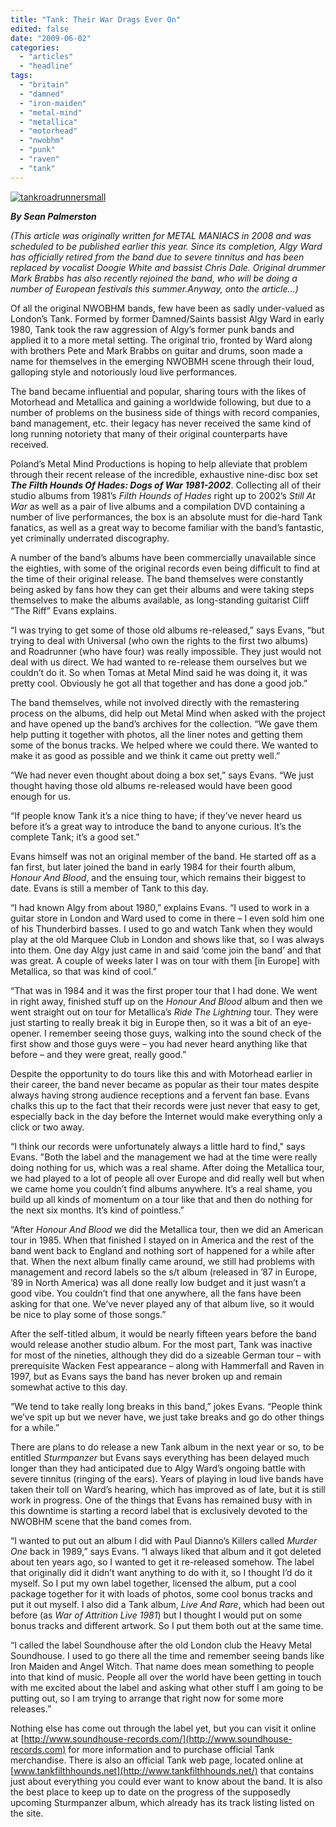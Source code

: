 ```yaml
---
title: "Tank: Their War Drags Ever On"
edited: false
date: "2009-06-02"
categories:
  - "articles"
  - "headline"
tags:
  - "britain"
  - "damned"
  - "iron-maiden"
  - "metal-mind"
  - "metallica"
  - "motorhead"
  - "nwobhm"
  - "punk"
  - "raven"
  - "tank"
---
```


[![tankroadrunnersmall](http://www.hellbound.ca/wp-content/uploads/2009/05/tankroadrunnersmall.jpg "tankroadrunnersmall")](http://www.hellbound.ca/wp-content/uploads/2009/05/tankroadrunnersmall.jpg)

_**By Sean Palmerston**_

_(This article was originally written for METAL MANIACS in 2008 and was scheduled to be published earlier this year. Since its completion, Algy Ward has officially retired from the band due to severe tinnitus and has been replaced by vocalist Doogie White and bassist Chris Dale. Original drummer Mark Brabbs has also recently rejoined the band, who will be doing a number of European festivals this summer.Anyway, onto the article...)_

Of all the original NWOBHM bands, few have been as sadly under-valued as London’s Tank. Formed by former Damned/Saints bassist Algy Ward in early 1980, Tank took the raw aggression of Algy’s former punk bands and applied it to a more metal setting. The original trio, fronted by Ward along with brothers Pete and Mark Brabbs on guitar and drums, soon made a name for themselves in the emerging NWOBMH scene through their loud, galloping style and notoriously loud live performances.

The band became influential and popular, sharing tours with the likes of Motorhead and Metallica and gaining a worldwide following, but due to a number of problems on the business side of things with record companies, band management, etc. their legacy has never received the same kind of long running notoriety that many of their original counterparts have received.

Poland’s Metal Mind Productions is hoping to help alleviate that problem through their recent release of the incredible, exhaustive nine-disc box set _**The Filth Hounds Of Hades: Dogs of War 1981-2002**_. Collecting all of their studio albums from 1981’s _Filth Hounds of Hades_ right up to 2002’s _Still At War_ as well as a pair of live albums and a compilation DVD containing a number of live performances, the box is an absolute must for die-hard Tank fanatics, as well as a great way to become familiar with the band’s fantastic, yet criminally underrated discography.

A number of the band’s albums have been commercially unavailable since the eighties, with some of the original records even being difficult to find at the time of their original release. The band themselves were constantly being asked by fans how they can get their albums and were taking steps themselves to make the albums available, as long-standing guitarist Cliff “The Riff” Evans explains.

“I was trying to get some of those old albums re-released,” says Evans, “but trying to deal with Universal (who own the rights to the first two albums) and Roadrunner (who have four) was really impossible. They just would not deal with us direct. We had wanted to re-release them ourselves but we couldn’t do it. So when Tomas at Metal Mind said he was doing it, it was pretty cool. Obviously he got all that together and has done a good job.”

The band themselves, while not involved directly with the remastering process on the albums, did help out Metal Mind when asked with the project and have opened up the band’s archives for the collection. “We gave them help putting it together with photos, all the liner notes and getting them some of the bonus tracks. We helped where we could there. We wanted to make it as good as possible and we think it came out pretty well.”

“We had never even thought about doing a box set,” says Evans. “We just thought having those old albums re-released would have been good enough for us.

“If people know Tank it’s a nice thing to have; if they’ve never heard us before it’s a great way to introduce the band to anyone curious. It’s the complete Tank; it’s a good set.”

Evans himself was not an original member of the band. He started off as a fan first, but later joined the band in early 1984 for their fourth album, _Honour And Blood_, and the ensuing tour, which remains their biggest to date. Evans is still a member of Tank to this day.

“I had known Algy from about 1980,” explains Evans. “I used to work in a guitar store in London and Ward used to come in there – I even sold him one of his Thunderbird basses. I used to go and watch Tank when they would play at the old Marquee Club in London and shows like that, so I was always into them. One day Algy just came in and said ‘come join the band’ and that was great. A couple of weeks later I was on tour with them \[in Europe\] with Metallica, so that was kind of cool.”

“That was in 1984 and it was the first proper tour that I had done. We went in right away, finished stuff up on the _Honour And Blood_ album and then we went straight out on tour for Metallica’s _Ride The Lightning_ tour. They were just starting to really break it big in Europe then, so it was a bit of an eye-opener. I remember seeing those guys, walking into the sound check of the first show and those guys were – you had never heard anything like that before – and they were great, really good.”

Despite the opportunity to do tours like this and with Motorhead earlier in their career, the band never became as popular as their tour mates despite always having strong audience receptions and a fervent fan base. Evans chalks this up to the fact that their records were just never that easy to get, especially back in the day before the Internet would make everything only a click or two away.

“I think our records were unfortunately always a little hard to find," says Evans. "Both the label and the management we had at the time were really doing nothing for us, which was a real shame. After doing the Metallica tour, we had played to a lot of people all over Europe and did really well but when we came home you couldn’t find albums anywhere. It’s a real shame, you build up all kinds of momentum on a tour like that and then do nothing for the next six months. It’s kind of pointless.”

“After _Honour And Blood_ we did the Metallica tour, then we did an American tour in 1985. When that finished I stayed on in America and the rest of the band went back to England and nothing sort of happened for a while after that. When the next album finally came around, we still had problems with management and record labels so the s/t album (released in ’87 in Europe, ’89 in North America) was all done really low budget and it just wasn’t a good vibe. You couldn’t find that one anywhere, all the fans have been asking for that one. We’ve never played any of that album live, so it would be nice to play some of those songs.”

After the self-titled album, it would be nearly fifteen years before the band would release another studio album. For the most part, Tank was inactive for most of the nineties, although they did do a sizeable German tour – with prerequisite Wacken Fest appearance – along with Hammerfall and Raven in 1997, but as Evans says the band has never broken up and remain somewhat active to this day.

“We tend to take really long breaks in this band,” jokes Evans. “People think we’ve spit up but we never have, we just take breaks and go do other things for a while.”

There are plans to do release a new Tank album in the next year or so, to be entitled _Sturmpanzer_ but Evans says everything has been delayed much longer than they had anticipated due to Algy Ward’s ongoing battle with severe tinnitus (ringing of the ears). Years of playing in loud live bands have taken their toll on Ward’s hearing, which has improved as of late, but it is still work in progress. One of the things that Evans has remained busy with in this downtime is starting a record label that is exclusively devoted to the NWOBHM scene that the band comes from.

“I wanted to put out an album I did with Paul Dianno’s Killers called _Murder One_ back in 1989,” says Evans. “I always liked that album and it got deleted about ten years ago, so I wanted to get it re-released somehow. The label that originally did it didn’t want anything to do with it, so I thought I’d do it myself. So I put my own label together, licensed the album, put a cool package together for it with loads of photos, some cool bonus tracks and put it out myself. I also did a Tank album, _Live And Rare_, which had been out before (as _War of Attrition Live 1981_) but I thought I would put on some bonus tracks and different artwork. So I put them both out at the same time.

“I called the label Soundhouse after the old London club the Heavy Metal Soundhouse. I used to go there all the time and remember seeing bands like Iron Maiden and Angel Witch. That name does mean something to people into that kind of music. People all over the world have been getting in touch with me excited about the label and asking what other stuff I am going to be putting out, so I am trying to arrange that right now for some more releases.”

Nothing else has come out through the label yet, but you can visit it online at [http://www.soundhouse-records.com/](http://www.soundhouse-records.com) for more information and to purchase official Tank merchandise. There is also an official Tank web page, located online at [www.tankfilthhounds.net](http://www.tankfilthhounds.net/) that contains just about everything you could ever want to know about the band. It is also the best place to keep up to date on the progress of the supposedly upcoming Sturmpanzer album, which already has its track listing listed on the site.
